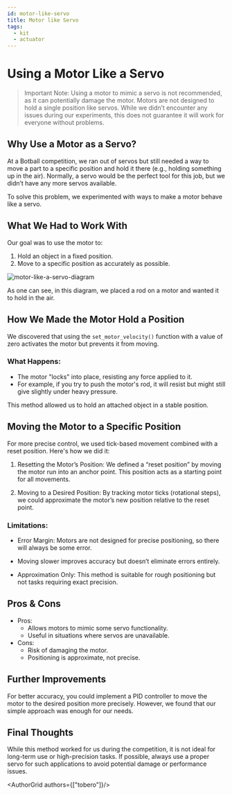 ```yaml
---
id: motor-like-servo
title: Motor like Servo
tags:
  - kit
  - actuator
---
```


# Using a Motor Like a Servo

> Important Note: Using a motor to mimic a servo is not recommended, as it can potentially damage the motor. Motors are
> not designed to
> hold a single position like servos. While we didn’t encounter any issues during our experiments, this does not
> guarantee
> it will work for everyone without problems.

## Why Use a Motor as a Servo?

At a Botball competition, we ran out of servos but still needed a way to move a part to a specific position and hold it
there (e.g., holding something up in the air). Normally, a servo would be the perfect tool for this job, but we didn’t
have any more servos available.

To solve this problem, we experimented with ways to make a motor behave like a servo.

## What We Had to Work With

Our goal was to use the motor to:

1. Hold an object in a fixed position.
2. Move to a specific position as accurately as possible.

![motor-like-a-servo-diagram](/img/motor-like-a-servo-diagram.png)

As one can see, in this diagram, we placed a rod on a motor and wanted it to hold in the air.

## How We Made the Motor Hold a Position

We discovered that using the `set_motor_velocity()` function with a value of zero activates the motor but prevents
it from moving.

### What Happens:

- The motor "locks" into place, resisting any force applied to it.
- For example, if you try to push the motor's rod, it will resist but might still give slightly under heavy pressure.

This method allowed us to hold an attached object in a stable position.

## Moving the Motor to a Specific Position

For more precise control, we used tick-based movement combined with a reset position. Here's how we did it:

1. Resetting the Motor’s Position: We defined a “reset position” by moving the motor run into an anchor point. This
   position acts as a starting point for all movements.

2. Moving to a Desired Position: By tracking motor ticks (rotational steps), we could approximate the motor’s new
   position relative to the reset
   point.

### Limitations:

- Error Margin:
  Motors are not designed for precise positioning, so there will always be some error.

- Moving slower improves accuracy but doesn’t eliminate errors entirely.

- Approximation Only:
  This method is suitable for rough positioning but not tasks requiring exact precision.

## Pros & Cons

- Pros:
    - Allows motors to mimic some servo functionality.
    - Useful in situations where servos are unavailable.
- Cons:
    - Risk of damaging the motor.
    - Positioning is approximate, not precise.

## Further Improvements

For better accuracy, you could implement a PID controller to move the motor to the desired position more precisely.
However, we found that our simple approach was enough for our needs.

## Final Thoughts

While this method worked for us during the competition, it is not ideal for long-term use or high-precision tasks. If
possible, always use a proper servo for such applications to avoid potential damage or performance issues.

<AuthorGrid authors={["tobero"]}/>